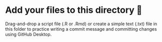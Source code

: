 # Add your files to this directory :open_file_folder:

Drag-and-drop a script file (.R or .Rmd) or create a simple text (.txt) file in this folder to practice writing a commit message and committing changes using GitHub Desktop.

